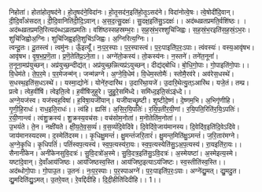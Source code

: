 

  
निहोता॑। होता॑होतृ॒षद॑ने। हो॒तृ॒षद॑ने॒विदा॑नः। हो॒तृ॒सद॑न॒इति॑हो॒तृ॒ऽसद॑ने। विदा॑नोत्वे॒षः। त्वे॒षोदी॑दि॒वान्। दी॒दि॒वाँअ॑सदत्। दी॒दि॒वानिति॑दी॒दि॒ऽवान्। अ॒स॒द॒त्सु॒दक्षः॑। सु॒दक्ष॒इति॑सु॒ऽदक्षः॑।। अद॑ब्धव्रतप्रमति॒र्वशि॑ष्ठः। । अद॑ब्धव्रतप्रमति॒रित्यद॑ब्धऽव्रतप्रमतिः। वशि॑ष्ठस्सहस्रम्भ॒रः। स॒ह॒स्रं॒भ॒रश्शुचि॑जिह्वः। स॒ह॒स्रं॒भ॒रइति॑स॒ह॒स्रं॒ऽभ॒रः। शुचि॑जिह्वोअ॒ग्निः। शुचि॑जिह्व॒इति॒शुचि॑ऽजिह्वः। अ॒ग्निरित्य॒ग्निः।।  
त्वन्दू॒तः। दू॒तस्त्वं। त्वमु॑नः। ऊँ॒इत्यूँ॑। नः॒प॒र॒स्पाः। प॒र॒स्पास्त्वं। प॒रः॒पाइति॑प॒रः॒ऽपाः। त्वंवस्यः॑। वस्य॒आवृ॑षभ। आवृ॑षभ। वृ॒ष॒भ॒प्र॒णॆ॒ता। प्र॒णॆ॒तेति॑प्र॒ऽने॒ता।। अग्ने॑तो॒कस्य॑। तो॒कस्य॑नः। न॒स्तने॑। तने॑त॒नूनां॑। त॒नूना॒मप्र॑युच्छन्। अप्र॑युच्छ॒न्दीद्य॑त्। अप्र॑युच्छ॒न्नित्यप्र॑ऽयुच्छन्। दीद्य॑द्बोधि। बो॒धि॒गो॒पाः। गो॒पाइति॑गो॒पाः।।  
वि॒धेम॑ते। ते॒प॒र॒मे। प॒र॒मेजन्म॑न्। जन्म॑न्नग्ने। अ॒ग्ने॒वि॒धेम॑। वि॒धेम॒स्तोमैः॑। स्तोमै॒रव॑रे। अव॑रेस॒धस्थे॑। स॒धस्थ॒इति॑स॒धऽस्थे॑।। यस्मा॒द्योनेः॑। योने॑रु॒दारि॑थ। उ॒दारि॑था॒यजे॑। उ॒दारि॒थेत्यु॒त्ऽआरि॑थ। यजे॒तं। तम्प्र। प्रत्वे। त्वेह॒वींषि॑। त्वेइति॒त्वे। ह॒वींषि॑जुहुरे। जु॒हु॒रे॒समि॑ध्दे। समि॑ध्द॒इति॒संऽइ॑ध्दे।।  
अग्ने॒यज॑स्व। यज॑स्वह॒विषा॑। ह॒विषा॒यजी॑यान्। यजी॑याच्छृ॒ष्टी। शृ॒ष्टीदे॒ष्णं। दे॒ष्णम॒भि। अ॒भिगृ॑णीहि। गृ॒णी॒हि॒राधः॑। राध॒इति॒राधः॑।। त्वंहि। ह्यसि॑। अ॒सि॒र॒यि॒पतिः॑। र॒यि॒प॒ती॑र॒यी॒णां। र॒यि॒पति॒रिति॑र॒यि॒ऽपतिः॑। र॒यी॒णान्त्वं। त्वंशु॒क्रस्य॑। शु॒क्रस्य॒वच॑सः। वच॑सोम॒नोता॑। म॒नॊतेति॑म॒नोता॑।।  
उ॒भयं॑ते। ते॒न। नक्षी॑यते। क्षी॒य॒ते॒व॒स॒व्यं॑। व॒स॒व्यं॑दि॒वेदि॑वे। दि॒वेदि॑वे॒जाय॑मानस्य। दि॒वेदि॑व॒इति॑दि॒वेऽदि॑वे। जाय॑मानस्यदस्म। द॒स्मेति॑दस्म।। कृ॒धिक्षु॒मन्तं॑। क्षु॒मन्तं॑जरि॒तारं॑। क्षु॒मन्त॒मिति॑क्षु॒ऽमन्तं॑। ज॒रि॒तार॑मग्ने। अ॒ग्ने॒कृ॒धि। कृ॒धिपतिं॑। पतिं॑स्वप॒त्यस्य॑। स्व॒प॒त्यस्य॑रा॒यः। स्व॒प॒त्यस्येति॑सु॒ऽअ॒प॒त्यस्य॑। रा॒यइति॑रा॒यः।।  
सैनानी॑केन। अनी॑केनसुवि॒दत्रः॑। सु॒वि॒दत्रो॑अ॒स्मे। सु॒वि॒दत्र॒इति॑सु॒ऽवि॒दत्रः॑। अ॒स्मेयष्टा॑। अ॒स्मेइत्य॒स्मे। यष्टा॑दे॒वान्। दे॒वाँआय॑जिष्ठः। आय॑जिष्ठस्व॒स्ति। आय॑जिष्ठ॒इत्याऽय॑जिष्टः। स्व॒स्तीति॑स्व॒स्ति।। अद॑ब्धोगो॒पाः। गो॒पाउ॒त। उ॒तनः॑। नः॒प॒र॒स्पाः। प॒र॒स्पाअग्ने॑। प॒रः॒पाइति॑प॒रः॒ऽपाः। अग्ने॑द्यु॒मत्। द्यु॒मदु॒त। द्यु॒मदिति॑द्यु॒ऽमत्। उ॒तरे॒वत्। रे॒वद्दि॑दीहि। दि॒दी॒हीति॑दिदीहि।। 1।।  
